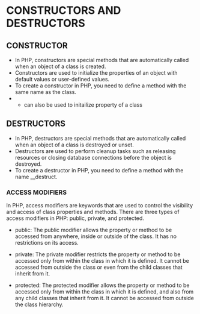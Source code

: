 # CONSTRUCTORS AND DESTRUCTORS
## CONSTRUCTOR
- In PHP, constructors are special methods that are automatically called when an object of a class is created. 
- Constructors are used to initialize the properties of an object with default values or user-defined values.
- To create a constructor in PHP, you need to define a method with the same name as the class.
- - can also be used to initailize property of a class 

## DESTRUCTORS
- In PHP, destructors are special methods that are automatically called when an object of a class is destroyed or unset. 
- Destructors are used to perform cleanup tasks such as releasing resources or closing database connections before the object is destroyed.
- To create a destructor in PHP, you need to define a method with the name __destruct. 

### ACCESS MODIFIERS
In PHP, access modifiers are keywords that are used to control the visibility and access of class properties and methods. There are three types of access modifiers in PHP: public, private, and protected.

- public: The public modifier allows the property or method to be accessed from anywhere, inside or outside of the class. It has no restrictions on its access.

- private: The private modifier restricts the property or method to be accessed only from within the class in which it is defined. It cannot be accessed from outside the class or even from the child classes that inherit from it.

- protected: The protected modifier allows the property or method to be accessed only from within the class in which it is defined, and also from any child classes that inherit from it. It cannot be accessed from outside the class hierarchy.